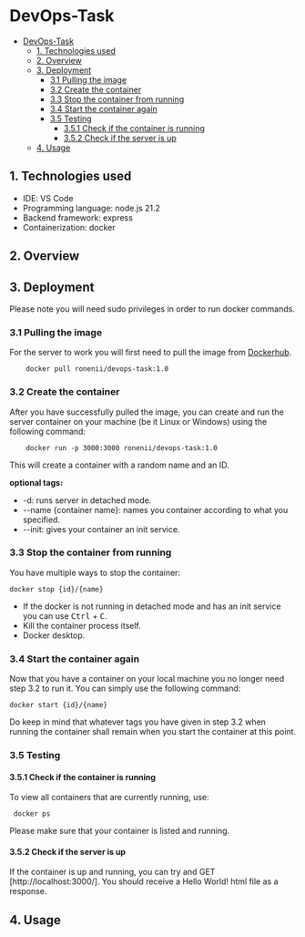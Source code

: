 # DevOps-Task

- [DevOps-Task](#devops-task)
  - [1. Technologies used](#1-technologies-used)
  - [2. Overview](#2-overview)
  - [3. Deployment](#3-deployment)
    - [3.1 Pulling the image](#31-pulling-the-image)
    - [3.2 Create the container](#32-create-the-container)
    - [3.3 Stop the container from running](#33-stop-the-container-from-running)
    - [3.4 Start the container again](#34-start-the-container-again)
    - [3.5 Testing](#35-testing)
      - [3.5.1 Check if the container is running](#351-check-if-the-container-is-running)
      - [3.5.2 Check if the server is up](#352-check-if-the-server-is-up)
  - [4. Usage](#4-usage)

## 1. Technologies used
* IDE: VS Code
* Programming language: node.js 21.2
* Backend framework: express
* Containerization: docker

## 2. Overview

## 3. Deployment
Please note you will need sudo privileges in order to run docker commands.

### 3.1 Pulling the image
For the server to work you will first need to pull the image from [Dockerhub](https://hub.docker.com/).
```Console
    docker pull ronenii/devops-task:1.0
```
### 3.2 Create the container
After you have successfully pulled the image, you can create and run the server container on your machine (be it Linux or Windows) using the following command:
```Console
    docker run -p 3000:3000 ronenii/devops-task:1.0
```
This will create a container with a random name and an ID.

**optional tags:**
* -d: runs server in detached mode.
* --name {container name}: names you container according to what you specified.
* --init: gives your container an init service.

### 3.3 Stop the container from running
You have multiple ways to stop the container:
```console
docker stop {id}/{name}
```
* If the docker is not running in detached mode and has an init service you can use <kbd>Ctrl</kbd> + <kbd>C</kbd>.
* Kill the container process itself.
* Docker desktop.

### 3.4 Start the container again

Now that you have a container on your local machine you no longer need step 3.2 to run it. You can simply use the following command:
```console
docker start {id}/{name}
```

Do keep in mind that whatever tags you have given in step 3.2 when running the container shall remain when you start the container at this point.

### 3.5 Testing

#### 3.5.1 Check if the container is running
 To view all containers that are currently running, use: 
```console
 docker ps
 ```
Please make sure that your container is listed and running.

#### 3.5.2 Check if the server is up

If the container is up and running, you can try and GET [http://localhost:3000/].
You should receive a Hello World! html file as a response.

## 4. Usage



